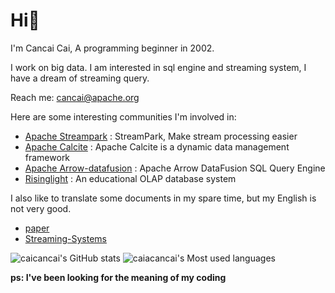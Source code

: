 # Hi👋
I'm Cancai Cai, A programming beginner in 2002.

I work on big data. I am interested in sql engine and streaming system, I have a dream of streaming query.

Reach me: cancai@apache.org

Here are some interesting communities I'm involved in:

- [Apache Streampark](https://github.com/apache/incubator-streampark) : StreamPark, Make stream processing easier
- [Apache Calcite](https://github.com/apache/calcite) : Apache Calcite is a dynamic data management framework
- [Apache Arrow-datafusion](https://github.com/apache/arrow-datafusion) : Apache Arrow DataFusion SQL Query Engine 
- [Risinglight](https://github.com/risinglightdb/risinglight) : An educational OLAP database system


I also like to translate some documents in my spare time, but my English is not very good.

- [paper](https://github.com/caicancai/paper_reading_cn)
- [Streaming-Systems](https://github.com/caicancai/Streaming-Systems_CN)
  
![caicancai's GitHub stats](https://github-readme-stats.vercel.app/api?username=caicancai)
![caiacancai's Most used languages](https://github-readme-stats.vercel.app/api/top-langs/?username=caicancai&layout=compact&hide_border=true&langs_count=10)

**ps: I've been looking for the meaning of my coding**

